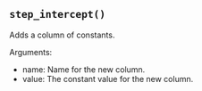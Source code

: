## `step_intercept()`

Adds a column of constants.

Arguments:
* name: Name for the new column.
* value: The constant value for the new column.
